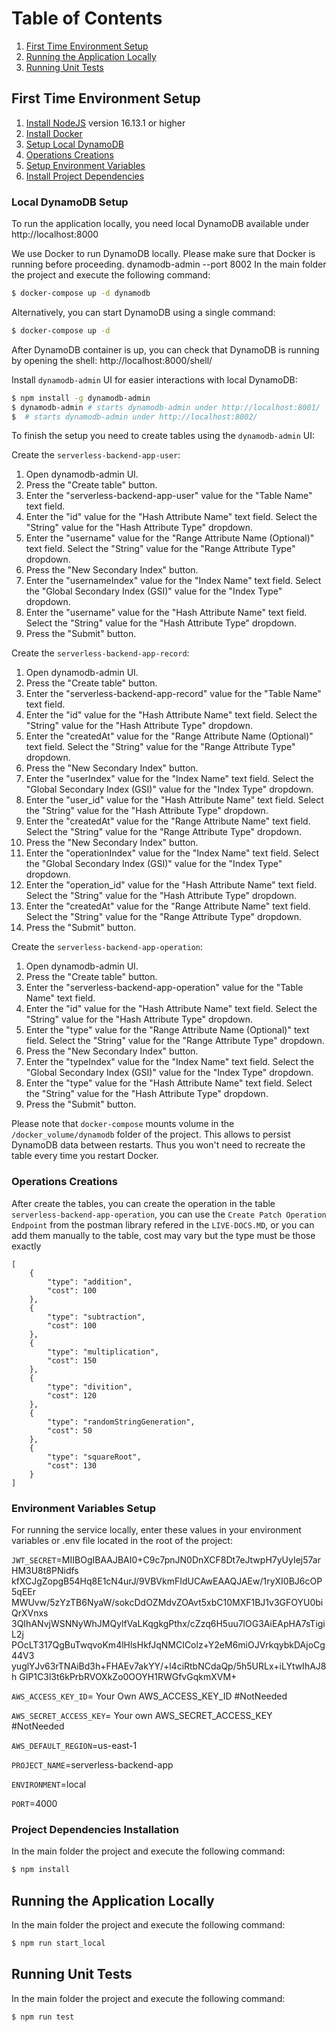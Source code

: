 # Table of Contents

1. [First Time Environment Setup](#first-time-environment-setup)
2. [Running the Application Locally](#running-the-application-locally)
3. [Running Unit Tests](#running-unit-tests)

## First Time Environment Setup

1. [Install NodeJS](https://nodejs.org/en/download/) version 16.13.1 or higher
2. [Install Docker](https://docs.docker.com/get-docker/)
3. [Setup Local DynamoDB](#local-dynamodb-setup)
4. [Operations Creations](#operations-creations)
5. [Setup Environment Variables](#environment-variables-setup)
6. [Install Project Dependencies](#project-dependencies-installation)

### Local DynamoDB Setup

To run the application locally, you need local DynamoDB available under http://localhost:8000

We use Docker to run DynamoDB locally. Please make sure that Docker is running before proceeding.
dynamodb-admin --port 8002
In the main folder the project and execute the following command:

```bash
$ docker-compose up -d dynamodb
```

Alternatively, you can start DynamoDB using a single command:

```bash
$ docker-compose up -d
```

After DynamoDB container is up, you can check that DynamoDB is running by opening the shell: http://localhost:8000/shell/

Install `dynamodb-admin` UI for easier interactions with local DynamoDB:

```bash
$ npm install -g dynamodb-admin
$ dynamodb-admin # starts dynamodb-admin under http://localhost:8001/
$  # starts dynamodb-admin under http://localhost:8002/
```

To finish the setup you need to create tables using the `dynamodb-admin` UI:

Create the `serverless-backend-app-user`:

1. Open dynamodb-admin UI.
2. Press the "Create table" button.
3. Enter the "serverless-backend-app-user" value for the "Table Name" text field.
4. Enter the "id" value for the "Hash Attribute Name" text field. Select the "String" value for the "Hash Attribute Type" dropdown.
5. Enter the "username" value for the "Range Attribute Name (Optional)" text field. Select the "String" value for the "Range Attribute Type" dropdown.
6. Press the "New Secondary Index" button.
7. Enter the "usernameIndex" value for the "Index Name" text field. Select the "Global Secondary Index (GSI)" value for the "Index Type" dropdown.
8. Enter the "username" value for the "Hash Attribute Name" text field. Select the "String" value for the "Hash Attribute Type" dropdown.
9. Press the "Submit" button.

Create the `serverless-backend-app-record`:

1. Open dynamodb-admin UI.
2. Press the "Create table" button.
3. Enter the "serverless-backend-app-record" value for the "Table Name" text field.
4. Enter the "id" value for the "Hash Attribute Name" text field. Select the "String" value for the "Hash Attribute Type" dropdown.
5. Enter the "createdAt" value for the "Range Attribute Name (Optional)" text field. Select the "String" value for the "Range Attribute Type" dropdown.
6. Press the "New Secondary Index" button.
7. Enter the "userIndex" value for the "Index Name" text field. Select the "Global Secondary Index (GSI)" value for the "Index Type" dropdown.
8. Enter the "user_id" value for the "Hash Attribute Name" text field. Select the "String" value for the "Hash Attribute Type" dropdown.
9. Enter the "createdAt" value for the "Range Attribute Name" text field. Select the "String" value for the "Range Attribute Type" dropdown.
10. Press the "New Secondary Index" button.
11. Enter the "operationIndex" value for the "Index Name" text field. Select the "Global Secondary Index (GSI)" value for the "Index Type" dropdown.
12. Enter the "operation_id" value for the "Hash Attribute Name" text field. Select the "String" value for the "Hash Attribute Type" dropdown.
13. Enter the "createdAt" value for the "Range Attribute Name" text field. Select the "String" value for the "Range Attribute Type" dropdown.
14. Press the "Submit" button.

Create the `serverless-backend-app-operation`:

1. Open dynamodb-admin UI.
2. Press the "Create table" button.
3. Enter the "serverless-backend-app-operation" value for the "Table Name" text field.
4. Enter the "id" value for the "Hash Attribute Name" text field. Select the "String" value for the "Hash Attribute Type" dropdown.
5. Enter the "type" value for the "Range Attribute Name (Optional)" text field. Select the "String" value for the "Range Attribute Type" dropdown.
6. Press the "New Secondary Index" button.
7. Enter the "typeIndex" value for the "Index Name" text field. Select the "Global Secondary Index (GSI)" value for the "Index Type" dropdown.
8. Enter the "type" value for the "Hash Attribute Name" text field. Select the "String" value for the "Hash Attribute Type" dropdown.
9. Press the "Submit" button.

Please note that `docker-compose` mounts volume in the `/docker_volume/dynamodb` folder of the project. This allows to persist DynamoDB data between restarts. Thus you won't need to recreate the table every time you restart Docker.

### Operations Creations

After create the tables, you can create the operation in the table `serverless-backend-app-operation`, you can use the `Create Patch Operation Endpoint` from the postman library refered in the `LIVE-DOCS.MD`, or you can add them manually to the table, cost may vary but the type must be those exactly

```
[
    {
        "type": "addition",
        "cost": 100
    },
    {
        "type": "subtraction",
        "cost": 100
    },
    {
        "type": "multiplication",
        "cost": 150
    },
    {
        "type": "divition",
        "cost": 120
    },
    {
        "type": "randomStringGeneration",
        "cost": 50
    },
    {
        "type": "squareRoot",
        "cost": 130
    }
]
```

### Environment Variables Setup

For running the service locally, enter these values in your environment variables or .env file located in the root of the project:

`JWT_SECRET`=MIIBOgIBAAJBAI0+C9c7pnJN0DnXCF8Dt7eJtwpH7yUyIej57arHM3U8t8PNidfs
kfXCJgZopgB54Hq8E1cN4urJ/9VBVkmFIdUCAwEAAQJAEw/1ryXI0BJ6cOP5qEEr
MWUvw/5zYzTB6NyaW/sokcDdOZMdvZOAvt5xbC10MXF1BJ1v3GFOYU0biQrXVnxs
3QIhANvjWSNNyWhJMQylfVaLKqgkgPthx/cZzq6H5uu7lOG3AiEApHA7sTigiL2j
POcLT317QgBuTwqvoKm4lHlsHkfJqNMCIColz+Y2eM6miOJVrkqybkDAjoCg44V3
yuglYJv63rTNAiBd3h+FHAEv7akYY/+l4ciRtbNCdaQp/5h5URLx+iLYtwIhAJ8h
GIP1C3l3t6kPrbRVOXkZo0OOYH1RWGfvGqkmXVM+

`AWS_ACCESS_KEY_ID`= Your Own AWS_ACCESS_KEY_ID #NotNeeded

`AWS_SECRET_ACCESS_KEY`= Your own AWS_SECRET_ACCESS_KEY #NotNeeded

`AWS_DEFAULT_REGION`=us-east-1

`PROJECT_NAME`=serverless-backend-app

`ENVIRONMENT`=local

`PORT`=4000

### Project Dependencies Installation

In the main folder the project and execute the following command:

```bash
$ npm install
```

## Running the Application Locally

In the main folder the project and execute the following command:

```bash
$ npm run start_local
```

## Running Unit Tests

In the main folder the project and execute the following command:

```bash
$ npm run test
```
